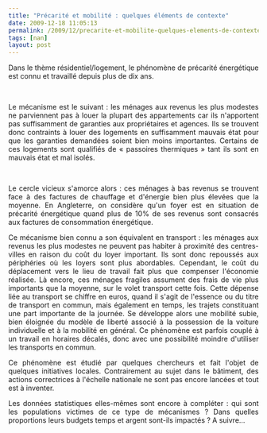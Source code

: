 ```yaml
---
title: "Précarité et mobilité : quelques éléments de contexte"
date: 2009-12-18 11:05:13
permalink: /2009/12/precarite-et-mobilite-quelques-elements-de-contexte.html
tags: [nan]
layout: post
---
```


<p align="justify" class="MsoNormal"><span><span>Dans le thème résidentiel/logement, le phénomène de précarité énergétique est connu et travaillé depuis plus de dix ans.</span></span></p> <p align="justify" class="MsoNormal"><span><span></span></span> </p> <p align="justify" class="MsoNormal"><span>Le mécanisme est le suivant : les ménages aux revenus les plus modestes ne parviennent pas à louer la plupart des appartements car ils n'apportent pas suffisamment de garanties aux propriétaires et agences. Ils se trouvent donc contraints à louer des logements en suffisamment mauvais état pour que les garanties demandées soient bien moins importantes. Certains de ces logements sont qualifiés de « passoires thermiques » tant ils sont en mauvais état et mal isolés. </span></p> <p align="justify" class="MsoNormal"><span></span> </p> <p align="justify" class="MsoNormal"><span>Le cercle vicieux s'amorce alors : ces ménages à bas revenus se trouvent face à des factures de chauffage et d'énergie bien plus élevées que la moyenne. En Angleterre, on considère qu'un foyer est en situation de précarité énergétique quand plus de 10% de ses revenus sont consacrés aux factures de consommation énergétique.</span></p> <p align="justify" class="MsoNormal"><span></span></p><span><span> </span></span>  <!--more-->  <p align="justify" class="MsoNormal"><span>Ce mécanisme bien connu a son équivalent en transport : les ménages aux revenus les plus modestes ne peuvent pas habiter à proximité des centres-villes en raison du coût du loyer important. Ils sont donc repoussés aux périphéries où les loyers sont plus abordables. Cependant, le coût du déplacement vers le lieu de travail fait plus que compenser l'économie réalisée. Là encore, ces ménages fragiles assument des frais de vie plus importants que la moyenne, sur le volet transport cette fois. Cette dépense liée au transport se chiffre en euros, quand il s'agit de l'essence ou du titre de transport en commun, mais également en temps, les trajets constituant une part importante de la journée. Se développe alors une mobilité subie, bien éloignée du modèle de liberté associé à la possession de la voiture individuelle et à la mobilité en général. Ce phénomène est parfois couplé à un travail en horaires décalés, donc avec une possibilité moindre d'utiliser les transports en commun.</span></p> <p align="justify" class="MsoNormal"><span></span></p> <p align="justify" class="MsoNormal"><span>Ce phénomène est étudié par quelques chercheurs et fait l'objet de quelques initiatives locales. Contrairement au sujet dans le bâtiment, des actions correctrices à l'échelle nationale ne sont pas encore lancées et tout est à inventer. </span></p> <p align="justify" class="MsoNormal"><span></span></p> <p align="justify" class="MsoNormal"><span>Les données statistiques elles-mêmes sont encore à compléter : qui sont les populations victimes de ce type de mécanismes ? Dans quelles proportions leurs budgets temps et argent sont-ils impactés ? A suivre…</span></p>
